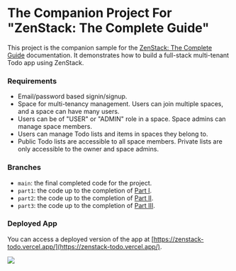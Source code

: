 # The Companion Project For "ZenStack: The Complete Guide"

This project is the companion sample for the [ZenStack: The Complete Guide](the-complete-guide) documentation. It demonstrates how to build a full-stack multi-tenant Todo app using ZenStack.

### Requirements

- Email/password based signin/signup.
- Space for multi-tenancy management. Users can join multiple spaces, and a space can have many users.
- Users can be of "USER" or "ADMIN" role in a space. Space admins can manage space members.
- Users can manage Todo lists and items in spaces they belong to.
- Public Todo lists are accessible to all space members. Private lists are only accessible to the owner and space admins.

### Branches

- `main`: the final completed code for the project.
- `part1`: the code up to the completion of [Part I](/docs/the-complete-guide/part1/).
- `part2`: the code up to the completion of [Part II](/docs/the-complete-guide/part2/).
- `part3`: the code up to the completion of [Part III](/docs/the-complete-guide/part3/).

### Deployed App

You can access a deployed version of the app at [https://zenstack-todo.vercel.app/](https://zenstack-todo.vercel.app/).

<a href="https://zenstack-todo.vercel.app/" target="_blank">
<picture>
<img src="https://github.com/zenstackhq/the-complete-guide-sample/assets/104139426/1af19d92-b402-4930-a4ee-50aabfd9a736">
</picture>
</a>
